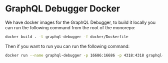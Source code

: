 # GraphQL Debugger Docker
We have docker images for the GraphQL Debugger, to build it locally you can run the following command from the root of the monorepo:

```bash
docker build . -t graphql-debugger -f docker/Dockerfile
```

Then if you want to run you can run the following command:

```bash
docker run --name graphql-debugger -p 16686:16686 -p 4318:4318 graphql-debugger
```